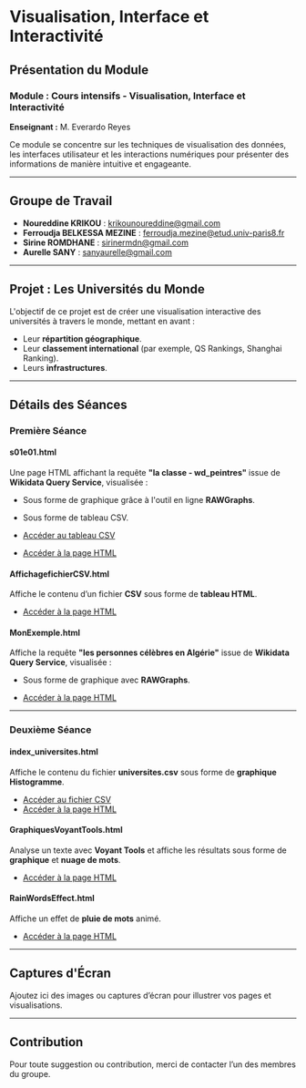 # Visualisation, Interface et Interactivité

## Présentation du Module

### Module : **Cours intensifs - Visualisation, Interface et Interactivité**  
**Enseignant :** M. Everardo Reyes  

Ce module se concentre sur les techniques de visualisation des données, les interfaces utilisateur et les interactions numériques pour présenter des informations de manière intuitive et engageante.

---

## Groupe de Travail

- **Noureddine KRIKOU** : [krikounoureddine@gmail.com](mailto:krikounoureddine@gmail.com)  
- **Ferroudja BELKESSA MEZINE** : [ferroudja.mezine@etud.univ-paris8.fr](mailto:ferroudja.mezine@etud.univ-paris8.fr)  
- **Sirine ROMDHANE** : [sirinermdn@gmail.com](mailto:sirinermdn@gmail.com)  
- **Aurelle SANY** : [sanyaurelle@gmail.com](mailto:sanyaurelle@gmail.com)  

---

## Projet : **Les Universités du Monde**

L'objectif de ce projet est de créer une visualisation interactive des universités à travers le monde, mettant en avant :  
- Leur **répartition géographique**.  
- Leur **classement international** (par exemple, QS Rankings, Shanghai Ranking).  
- Leurs **infrastructures**.  

---

## Détails des Séances

### **Première Séance**  
#### s01e01.html  
Une page HTML affichant la requête **"la classe - wd_peintres"** issue de **Wikidata Query Service**, visualisée :  
- Sous forme de graphique grâce à l'outil en ligne **RAWGraphs**.  
- Sous forme de tableau CSV.  

- [Accéder au tableau CSV](https://github.com/krikounoureddine/Visualisation/blob/main/tableau%20de%20la%20classe%20-%20wd_peintres.csv)  
- [Accéder à la page HTML](https://krikounoureddine.github.io/Visualisation/s01e01.html)  

#### AffichagefichierCSV.html  
Affiche le contenu d’un fichier **CSV** sous forme de **tableau HTML**.  

- [Accéder à la page HTML](https://krikounoureddine.github.io/Visualisation/AffichagefichierCSV.html)  

#### MonExemple.html  
Affiche la requête **"les personnes célèbres en Algérie"** issue de **Wikidata Query Service**, visualisée :  
- Sous forme de graphique avec **RAWGraphs**.  

- [Accéder à la page HTML](https://krikounoureddine.github.io/Visualisation/MonExemple.html)  

---

### **Deuxième Séance**  
#### index_universites.html  
Affiche le contenu du fichier **universites.csv** sous forme de **graphique Histogramme**.  

- [Accéder au fichier CSV](https://github.com/krikounoureddine/Visualisation/blob/main/universites.csv)  
- [Accéder à la page HTML](https://krikounoureddine.github.io/Visualisation/index_universites.html)  

#### GraphiquesVoyantTools.html  
Analyse un texte avec **Voyant Tools** et affiche les résultats sous forme de **graphique** et **nuage de mots**.  

- [Accéder à la page HTML](https://krikounoureddine.github.io/Visualisation/GraphiquesVoyantTools.html)  

#### RainWordsEffect.html  
Affiche un effet de **pluie de mots** animé.  

- [Accéder à la page HTML](https://krikounoureddine.github.io/Visualisation/RainWordsEffect.html)  

---

## Captures d'Écran  

Ajoutez ici des images ou captures d’écran pour illustrer vos pages et visualisations.  

---

## Contribution  

Pour toute suggestion ou contribution, merci de contacter l’un des membres du groupe.

